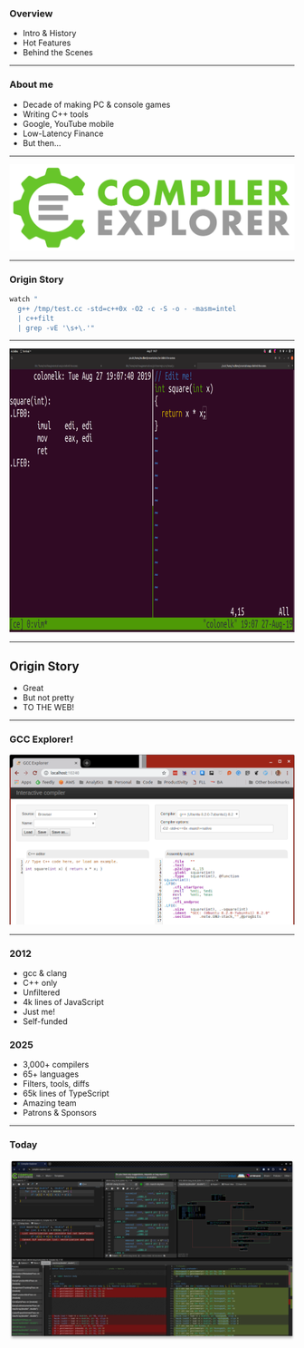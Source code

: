 <div class="white-bg">

### Overview

- Intro & History
- Hot Features
- Behind the Scenes

</div>

---

<div class="white-bg">

### About me

- Decade of making PC & console games
- Writing C++ tools
- Google, YouTube mobile
- Low-Latency Finance
- But then...<!-- .element: class="fragment" -->

</div>

---

<div class="white-bg">

![CE logo](images/CE.svg) <!-- .element: class="no-border stretch" -->

</div>

---

<div class="white-bg">

### Origin Story

```bash
watch "
  g++ /tmp/test.cc -std=c++0x -O2 -c -S -o - -masm=intel
  | c++filt
  | grep -vE '\s+\.'"
```

<!-- .element: class="fragment" -->

</div>

---

<img src="images/ce-sh.png" width="2560" height="1440" style="height: 500px; width: auto;">

---

<div class="white-bg">

## Origin Story

- Great
- But not pretty
- TO THE WEB!<!-- .element: class="fragment" -->

</div>

---

### GCC Explorer!

<!-- .element: class="white-bg" -->

![First version](images/first_working.png)<!-- .element: height="470" class="no-border" -->

---

<div class="white-bg col2">
<div>

### 2012

- gcc & clang
- C++ only
- Unfiltered
- 4k lines of JavaScript
- Just me!
- Self-funded

</div>
<div class="fragment">

### 2025

- 3,000+ compilers
- 65+ languages
- Filters, tools, diffs
- 65k lines of TypeScript
- Amazing team
- Patrons & Sponsors

</div>
</div>

---

### Today

<!-- .element: class="white-bg" -->

![Today](images/viz.png)<!-- .element: height="470" class="no-border" -->
